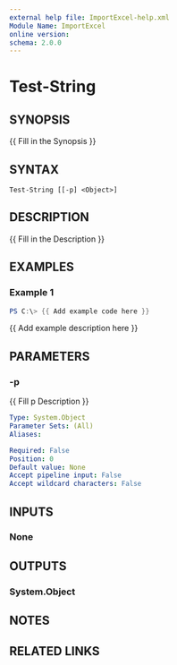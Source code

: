 ```yaml
---
external help file: ImportExcel-help.xml
Module Name: ImportExcel
online version:
schema: 2.0.0
---
```


# Test-String

## SYNOPSIS
{{ Fill in the Synopsis }}

## SYNTAX

```
Test-String [[-p] <Object>]
```

## DESCRIPTION
{{ Fill in the Description }}

## EXAMPLES

### Example 1
```powershell
PS C:\> {{ Add example code here }}
```

{{ Add example description here }}

## PARAMETERS

### -p
{{ Fill p Description }}

```yaml
Type: System.Object
Parameter Sets: (All)
Aliases:

Required: False
Position: 0
Default value: None
Accept pipeline input: False
Accept wildcard characters: False
```

## INPUTS

### None

## OUTPUTS

### System.Object
## NOTES

## RELATED LINKS
